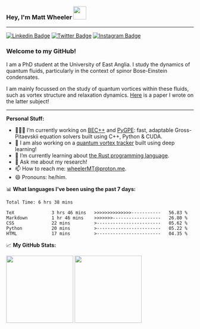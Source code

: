 ### Hey, I'm Matt Wheeler <img src="https://media.giphy.com/media/hvRJCLFzcasrR4ia7z/giphy.gif" height="35px">

---

[![Linkedin Badge](https://img.shields.io/badge/-LinkedIn-0e76a8?style=flat-square&logo=Linkedin&logoColor=white)](https://www.linkedin.com/in/matthew-thomas-wheeler/)
[![Twitter Badge](https://img.shields.io/badge/-Twitter-00acee?style=flat-square&logo=Twitter&logoColor=white)](https://twitter.com/_wheelerMT)
[![Instagram Badge](https://img.shields.io/badge/-Instagram-e4405f?style=flat-square&logo=Instagram&logoColor=white)](https://www.instagram.com/wheelrrr/)



### Welcome to my GitHub!

I am a PhD student at the University of East Anglia. I study the dynamics of quantum fluids, particularly in the context of spinor Bose-Einstein condensates.

I am mainly focussed on the study of quantum vortices within these fluids, such as vortex structure and relaxation dynamics. <a href="https://iopscience.iop.org/article/10.1209/0295-5075/ac2c53" target="_blank">Here</a> is a paper I wrote on the latter subject!

---

**Personal Stuff:**
- 👨🏻‍💻 I’m currently working on [BEC++](https://github.com/wheelerMT/BECpp) and [PyGPE](https://github.com/wheelerMT/pygpe): fast, adaptable Gross-Pitaevskii equation solvers built using C++, Python & CUDA.
- :wind_chime: I am also working on a [quantum vortex tracker](https://github.com/wheelerMT/quantumVortexTracker) built using deep learning!
- 🌱 I’m currently learning about [the Rust programming language](https://rust-lang.org).
- 💬 Ask me about my research!
- 📫 How to reach me: wheelerMT@proton.me.
- 😄 Pronouns: he/him.

📊 **What languages I've been using the past 7 days:**
<!--START_SECTION:waka-->

```text
Total Time: 6 hrs 38 mins

TeX              3 hrs 46 mins   >>>>>>>>>>>>>>-----------   56.83 %
Markdown         1 hr 46 mins    >>>>>>>------------------   26.80 %
CSS              22 mins         >------------------------   05.62 %
Python           20 mins         >------------------------   05.22 %
HTML             17 mins         >------------------------   04.35 %
```

<!--END_SECTION:waka-->

📈 **My GitHub Stats:**

<p>
  <img height="180em" src="https://github-readme-stats.vercel.app/api?username=wheelerMT&show_icons=true&hide_border=true&&count_private=true&include_all_commits=true" />
  <img height="180em" src="https://github-readme-stats.vercel.app/api/top-langs/?username=wheelerMT&exclude_repo=pygpe-docs&hide_progress=true&show_icons=true&hide_border=true&layout=compact&langs_count=8"/>
</p>
